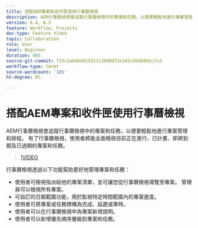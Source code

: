 ```yaml
---
title: 搭配AEM專案和收件匣使用行事曆檢視
description: AEM行事曆檢視會追蹤行事曆檢視中的專案和任務，以便更輕鬆地進行專案管理和排程。 有了行事曆檢視，使用者將能全面檢視目前正在進行、已計畫、即將到期及已過期的專案和任務。
version: 6.4, 6.5
feature: Workflow, Projects
doc-type: Feature Video
topic: Collaboration
role: User
level: Beginner
duration: 485
source-git-commit: f23c2ab86d42531113690df2e342c65060b5c7cd
workflow-type: tm+mt
source-wordcount: '185'
ht-degree: 0%

---
```



# 搭配AEM專案和收件匣使用行事曆檢視

AEM行事曆檢視會追蹤行事曆檢視中的專案和任務，以便更輕鬆地進行專案管理和排程。 有了行事曆檢視，使用者將能全面檢視目前正在進行、已計畫、即將到期及已過期的專案和任務。

>[!VIDEO](https://video.tv.adobe.com/v/16804?quality=12&learn=on)

行事曆檢視透過以下功能幫助更好地管理專案和任務：

* 使用者可檢視指派給他的專案清單，並可讓您從行事曆檢視導覽至專案。 管理員可以檢視所有專案。
* 可自訂的日期範圍功能，用於監視特定時間範圍內的專案進度。
* 使用者可將專案或任務標幟為完成、延遲或準時。
* 使用者可以在行事曆檢視中為專案新增說明。
* 使用者可以新增優先順序層級到專案和任務。

